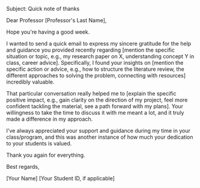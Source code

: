 Subject: Quick note of thanks

Dear Professor [Professor's Last Name],

Hope you're having a good week.

I wanted to send a quick email to express my sincere gratitude for the help and guidance you provided recently regarding [mention the specific situation or topic, e.g., my research paper on X, understanding concept Y in class, career advice]. Specifically, I found your insights on [mention the specific action or advice, e.g., how to structure the literature review, the different approaches to solving the problem, connecting with resources] incredibly valuable.

That particular conversation really helped me to [explain the specific positive impact, e.g., gain clarity on the direction of my project, feel more confident tackling the material, see a path forward with my plans]. Your willingness to take the time to discuss it with me meant a lot, and it truly made a difference in my approach.

I've always appreciated your support and guidance during my time in your class/program, and this was another instance of how much your dedication to your students is valued.

Thank you again for everything.

Best regards,

[Your Name]
[Your Student ID, if applicable]